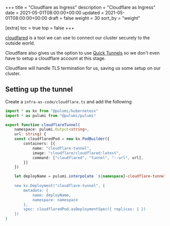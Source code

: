 +++
title = "Cloudflare as Ingress"
description = "Cloudflare as Ingress"
date = 2021-05-01T08:00:00+00:00
updated = 2021-05-01T08:00:00+00:00
draft = false
weight = 30
sort_by = "weight"


[extra]
toc = true
top = false
+++

[cloudfared](https://github.com/cloudflare/cloudflared) is a tool we can use to connect our cluster securely to the outside world.

Cloudflare also gives us the option to use [Quick Tunnels](https://developers.cloudflare.com/cloudflare-one/connections/connect-apps/do-more-with-tunnels/trycloudflare/) so we don't even have to setup a cloudflare account at this stage.

Cloudflare will handle TLS termination for us, saving us some setup on our cluster.

## Setting up the tunnel

Create a `infra-as-code/cloudflare.ts` and add the following

```typescript
import * as kx from "@pulumi/kubernetesx"
import * as pulumi from "@pulumi/pulumi"

export function cloudflareTunnel(
    namespace: pulumi.Output<string>,
    url: string) {
    const cloudflaredPod = new kx.PodBuilder({
        containers: [{
            name: "cloudflare-tunnel",
            image: "cloudflare/cloudflared:latest",
            command: ["cloudflared", "tunnel", "--url", url],
        }]
    })

    let deployName = pulumi.interpolate `${namespace}-cloudflare-tunnel`
    
    new kx.Deployment("cloudflare-tunnel", {
        metadata: {
            name: deployName,
            namespace: namespace
        },
        spec: cloudflaredPod.asDeploymentSpec({ replicas: 1 })
    })
}
```
